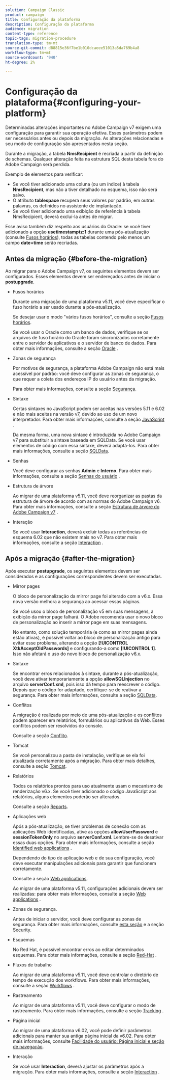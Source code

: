 ```yaml
---
solution: Campaign Classic
product: campaign
title: Configuração da plataforma
description: Configuração da plataforma
audience: migration
content-type: reference
topic-tags: migration-procedure
translation-type: tm+mt
source-git-commit: d88815e36f7be1b010dcaeee51013a5da769b4a8
workflow-type: tm+mt
source-wordcount: '940'
ht-degree: 2%

---
```



# Configuração da plataforma{#configuring-your-platform}

Determinadas alterações importantes no Adobe Campaign v7 exigem uma configuração para garantir sua operação efetiva. Esses parâmetros podem ser necessários antes ou depois da migração. As alterações relacionadas e seu modo de configuração são apresentados nesta seção.

Durante a migração, a tabela **NmsRecipient** é recriada a partir da definição de schemas. Qualquer alteração feita na estrutura SQL desta tabela fora do Adobe Campaign será perdida.

Exemplo de elementos para verificar:

* Se você tiver adicionado uma coluna (ou um índice) à tabela **NmsRecipient**, mas não a tiver detalhado no esquema, isso não será salvo.
* O atributo **tablespace** recupera seus valores por padrão, em outras palavras, os definidos no assistente de implantação.
* Se você tiver adicionado uma exibição de referência à tabela NmsRecipient, deverá excluí-la antes de migrar.

Esse aviso também diz respeito aos usuários do Oracle: se você tiver adicionado a opção **usetimestamptz:1** durante uma pós-atualização (consulte [Fusos horários](../../migration/using/general-configurations.md#time-zones)), todas as tabelas contendo pelo menos um campo **date+time** serão recriadas.

## Antes da migração {#before-the-migration}

Ao migrar para o Adobe Campaign v7, os seguintes elementos devem ser configurados. Esses elementos devem ser endereçados antes de iniciar o **postupgrade**.

* Fusos horários

   Durante uma migração de uma plataforma v5.11, você deve especificar o fuso horário a ser usado durante a pós-atualização.

   Se desejar usar o modo &quot;vários fusos horários&quot;, consulte a seção [Fusos horários](../../migration/using/general-configurations.md#time-zones).

   Se você usar o Oracle como um banco de dados, verifique se os arquivos de fuso horário do Oracle foram sincronizados corretamente entre o servidor de aplicativos e o servidor de banco de dados. Para obter mais informações, consulte a seção [Oracle](../../migration/using/general-configurations.md#oracle) .

* Zonas de segurança

   Por motivos de segurança, a plataforma Adobe Campaign não está mais acessível por padrão: você deve configurar as zonas de segurança, o que requer a coleta dos endereços IP do usuário antes da migração.

   Para obter mais informações, consulte a seção [Segurança](../../migration/using/general-configurations.md#security).

* Sintaxe

   Certas sintaxes no JavaScript podem ser aceitas nas versões 5.11 e 6.02 e não mais aceitas na versão v7, devido ao uso de um novo interpretador. Para obter mais informações, consulte a seção [JavaScript](../../migration/using/general-configurations.md#javascript) .

   Da mesma forma, uma nova sintaxe é introduzida no Adobe Campaign v7 para substituir a sintaxe baseada em SQLData. Se você usar elementos de código com essa sintaxe, deverá adaptá-los. Para obter mais informações, consulte a seção [SQLData](../../migration/using/general-configurations.md#sqldata).

* Senhas

   Você deve configurar as senhas **Admin** e **Interno**. Para obter mais informações, consulte a seção [Senhas do usuário](../../migration/using/before-starting-migration.md#user-passwords) .

* Estrutura de árvore

   Ao migrar de uma plataforma v5.11, você deve reorganizar as pastas da estrutura de árvore de acordo com as normas do Adobe Campaign v6. Para obter mais informações, consulte a seção [Estrutura de árvore do Adobe Campaign v7](../../migration/using/specific-configurations-in-v5-11.md#campaign-vseven-tree-structure) .

* Interação

   Se você usar **Interaction**, deverá excluir todas as referências de esquema 6.02 que não existem mais no v7. Para obter mais informações, consulte a seção [Interaction](../../migration/using/general-configurations.md#interaction) .

## Após a migração {#after-the-migration}

Após executar **postupgrade**, os seguintes elementos devem ser considerados e as configurações correspondentes devem ser executadas.

* Mirror pages

   O bloco de personalização da mirror page foi alterado com a v6.x. Essa nova versão melhora a segurança ao acessar essas páginas.

   Se você usou o bloco de personalização v5 em suas mensagens, a exibição da mirror page falhará. O Adobe recomenda usar o novo bloco de personalização ao inserir a mirror page em suas mensagens.

   No entanto, como solução temporária (e como as mirror pages ainda estão ativas), é possível voltar ao bloco de personalização antigo para evitar esse problema, alterando a opção **[!UICONTROL XtkAcceptOldPasswords]** e configurando-a como **[!UICONTROL 1]**. Isso não afetará o uso do novo bloco de personalização v6.x.

* Sintaxe

   Se encontrar erros relacionados à sintaxe, durante a pós-atualização, você deve ativar temporariamente a opção **allowSQLInjection** no arquivo **serverConf.xml**, pois isso dá tempo para reescrever o código. Depois que o código for adaptado, certifique-se de reativar a segurança. Para obter mais informações, consulte a seção [SQLData](../../migration/using/general-configurations.md#sqldata).

* Conflitos

   A migração é realizada por meio de uma pós-atualização e os conflitos podem aparecer em relatórios, formulários ou aplicativos da Web. Esses conflitos podem ser resolvidos do console.

   Consulte a seção [Conflito](../../migration/using/general-configurations.md#conflicts).

* Tomcat

   Se você personalizou a pasta de instalação, verifique se ela foi atualizada corretamente após a migração. Para obter mais detalhes, consulte a seção [Tomcat](../../migration/using/general-configurations.md#tomcat).

* Relatórios

   Todos os relatórios prontos para uso atualmente usam o mecanismo de renderização v6.x. Se você tiver adicionado o código JavaScript aos relatórios, alguns elementos poderão ser alterados.

   Consulte a seção [Reports](../../migration/using/general-configurations.md#reports).

* Aplicações web

   Após a pós-atualização, se tiver problemas de conexão com as aplicações Web identificadas, ative as opções **allowUserPassword** e **sessionTokenOnly** no arquivo **serverConf.xml**. Lembre-se de desativar essas duas opções. Para obter mais informações, consulte a seção [Identified web applications](../../migration/using/general-configurations.md#identified-web-applications) .

   Dependendo do tipo de aplicação web e de sua configuração, você deve executar manipulações adicionais para garantir que funcionem corretamente.

   Consulte a seção [Web applications](../../migration/using/general-configurations.md#web-applications).

   Ao migrar de uma plataforma v5.11, configurações adicionais devem ser realizadas: para obter mais informações, consulte a seção [Web applications](../../migration/using/specific-configurations-in-v5-11.md#web-applications) .

* Zonas de segurança.

   Antes de iniciar o servidor, você deve configurar as zonas de segurança. Para obter mais informações, consulte [esta seção](../../installation/using/security-zones.md) e a seção [Security](../../migration/using/general-configurations.md#security).

* Esquemas

   No Red Hat, é possível encontrar erros ao editar determinados esquemas. Para obter mais informações, consulte a seção [Red-Hat](../../migration/using/general-configurations.md#red-hat) .

* Fluxos de trabalho

   Ao migrar de uma plataforma v5.11, você deve controlar o diretório de tempo de execução dos workflows. Para obter mais informações, consulte a seção [Workflows](../../migration/using/specific-configurations-in-v5-11.md#workflows) .

* Rastreamento

   Ao migrar de uma plataforma v5.11, você deve configurar o modo de rastreamento. Para obter mais informações, consulte a seção [Tracking](../../migration/using/specific-configurations-in-v5-11.md#tracking) .

* Página inicial

   Ao migrar de uma plataforma v6.02, você pode definir parâmetros adicionais para manter sua antiga página inicial da v6.02. Para obter mais informações, consulte [Facilidade do usuário: Página inicial e seção de navegação](../../migration/using/specific-configurations-in-v6-02.md#user-friendliness--home-page-and-navigation).

* Interação

   Se você usar **Interaction**, deverá ajustar os parâmetros após a migração. Para obter mais informações, consulte a seção [Interaction](../../migration/using/general-configurations.md#interaction) .

